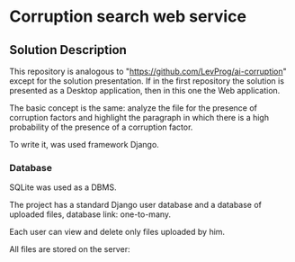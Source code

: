 # Corruption search web service

## Solution Description

This repository is analogous to "https://github.com/LevProg/ai-corruption" except for the solution presentation. If in the first repository the solution is presented as a Desktop application, then in this one the Web application.

The basic concept is the same: analyze the file for the presence of corruption factors and highlight the paragraph in which there is a high probability of the presence of a corruption factor.

To write it, was used framework Django.

### Database

SQLite was used as a DBMS.

The project has a standard Django user database and a database of uploaded files, database link: one-to-many.

Each user can view and delete only files uploaded by him.

All files are stored on the server:
